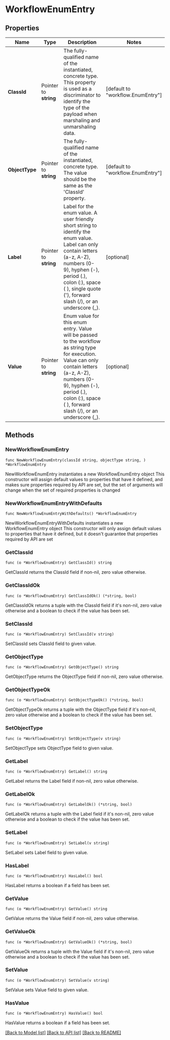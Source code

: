 # WorkflowEnumEntry

## Properties

Name | Type | Description | Notes
------------ | ------------- | ------------- | -------------
**ClassId** | Pointer to **string** | The fully-qualified name of the instantiated, concrete type. This property is used as a discriminator to identify the type of the payload when marshaling and unmarshaling data. | [default to "workflow.EnumEntry"]
**ObjectType** | Pointer to **string** | The fully-qualified name of the instantiated, concrete type. The value should be the same as the &#39;ClassId&#39; property. | [default to "workflow.EnumEntry"]
**Label** | Pointer to **string** | Label for the enum value. A user friendly short string to identify the enum value. Label can only contain letters (a-z, A-Z), numbers (0-9), hyphen (-), period (.), colon (:), space ( ), single quote (&#39;), forward slash (/), or an underscore (_). | [optional] 
**Value** | Pointer to **string** | Enum value for this enum entry. Value will be passed to the workflow as string type for execution. Value can only contain letters (a-z, A-Z), numbers (0-9), hyphen (-), period (.), colon (:), space ( ), forward slash (/), or an underscore (_). | [optional] 

## Methods

### NewWorkflowEnumEntry

`func NewWorkflowEnumEntry(classId string, objectType string, ) *WorkflowEnumEntry`

NewWorkflowEnumEntry instantiates a new WorkflowEnumEntry object
This constructor will assign default values to properties that have it defined,
and makes sure properties required by API are set, but the set of arguments
will change when the set of required properties is changed

### NewWorkflowEnumEntryWithDefaults

`func NewWorkflowEnumEntryWithDefaults() *WorkflowEnumEntry`

NewWorkflowEnumEntryWithDefaults instantiates a new WorkflowEnumEntry object
This constructor will only assign default values to properties that have it defined,
but it doesn't guarantee that properties required by API are set

### GetClassId

`func (o *WorkflowEnumEntry) GetClassId() string`

GetClassId returns the ClassId field if non-nil, zero value otherwise.

### GetClassIdOk

`func (o *WorkflowEnumEntry) GetClassIdOk() (*string, bool)`

GetClassIdOk returns a tuple with the ClassId field if it's non-nil, zero value otherwise
and a boolean to check if the value has been set.

### SetClassId

`func (o *WorkflowEnumEntry) SetClassId(v string)`

SetClassId sets ClassId field to given value.


### GetObjectType

`func (o *WorkflowEnumEntry) GetObjectType() string`

GetObjectType returns the ObjectType field if non-nil, zero value otherwise.

### GetObjectTypeOk

`func (o *WorkflowEnumEntry) GetObjectTypeOk() (*string, bool)`

GetObjectTypeOk returns a tuple with the ObjectType field if it's non-nil, zero value otherwise
and a boolean to check if the value has been set.

### SetObjectType

`func (o *WorkflowEnumEntry) SetObjectType(v string)`

SetObjectType sets ObjectType field to given value.


### GetLabel

`func (o *WorkflowEnumEntry) GetLabel() string`

GetLabel returns the Label field if non-nil, zero value otherwise.

### GetLabelOk

`func (o *WorkflowEnumEntry) GetLabelOk() (*string, bool)`

GetLabelOk returns a tuple with the Label field if it's non-nil, zero value otherwise
and a boolean to check if the value has been set.

### SetLabel

`func (o *WorkflowEnumEntry) SetLabel(v string)`

SetLabel sets Label field to given value.

### HasLabel

`func (o *WorkflowEnumEntry) HasLabel() bool`

HasLabel returns a boolean if a field has been set.

### GetValue

`func (o *WorkflowEnumEntry) GetValue() string`

GetValue returns the Value field if non-nil, zero value otherwise.

### GetValueOk

`func (o *WorkflowEnumEntry) GetValueOk() (*string, bool)`

GetValueOk returns a tuple with the Value field if it's non-nil, zero value otherwise
and a boolean to check if the value has been set.

### SetValue

`func (o *WorkflowEnumEntry) SetValue(v string)`

SetValue sets Value field to given value.

### HasValue

`func (o *WorkflowEnumEntry) HasValue() bool`

HasValue returns a boolean if a field has been set.


[[Back to Model list]](../README.md#documentation-for-models) [[Back to API list]](../README.md#documentation-for-api-endpoints) [[Back to README]](../README.md)


